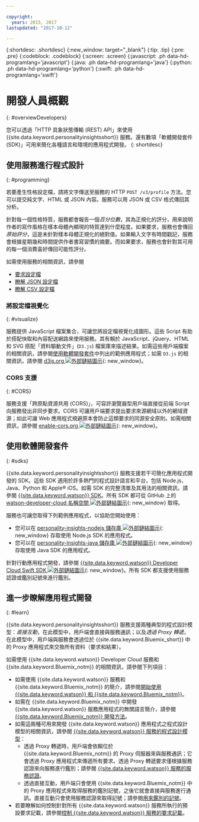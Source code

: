 ```yaml
---

copyright:
  years: 2015, 2017
lastupdated: "2017-10-12"

---
```


{:shortdesc: .shortdesc}
{:new_window: target="_blank"}
{:tip: .tip}
{:pre: .pre}
{:codeblock: .codeblock}
{:screen: .screen}
{:javascript: .ph data-hd-programlang='javascript'}
{:java: .ph data-hd-programlang='java'}
{:python: .ph data-hd-programlang='python'}
{:swift: .ph data-hd-programlang='swift'}

# 開發人員概觀
{: #overviewDevelopers}

您可以透過「HTTP 具象狀態傳輸 (REST) API」來使用 {{site.data.keyword.personalityinsightsshort}} 服務。還有數項「軟體開發套件 (SDK)」可用來簡化各種語言和環境的應用程式開發。
{: shortdesc}

## 使用服務進行程式設計
{: #programming}

若要產生性格設定檔，請將文字傳送至服務的 HTTP `POST /v3/profile` 方法。您可以提交純文字、HTML 或 JSON 內容。服務可以用 JSON 或 CSV 格式傳回其分析。

針對每一個性格特質，服務都會報告一個*百分位數*，其為正規化的評分，用來說明作者的寫作風格在樣本母體內顯現的特質達到什麼程度。如果要求，服務也會傳回*原始評分*，這是未針對樣本母體正規化的絕對值。如果輸入文字有時間戳記，服務會根據星期幾和時間提供作者書寫習慣的摘要。而如果要求，服務也會針對其可用的每一個消費喜好傳回可能性評分。

如需使用服務的相關資訊，請參閱

-   [要求設定檔](/docs/services/personality-insights/input.html)
-   [瞭解 JSON 設定檔](/docs/services/personality-insights/output.html)
-   [瞭解 CSV 設定檔](/docs/services/personality-insights/output-csv.html)

### 將設定檔視覺化
{: #visualize}

服務提供 JavaScript 檔案集合，可讓您將設定檔視覺化成圖形。這些 Script 有助於搭配快取和內容配送網路來使用服務。其有賴於 JavaScript、jQuery、HTML 和 SVG 搭配「資料驅動文件」(`D3.js`) 檔案庫來描述結果。如需這些用戶端檔案的相關資訊，請參閱[使用軟體開發套件](#sdks)中列出的範例應用程式；如需 `D3.js` 的相關資訊，請參閱 [d3js.org ![外部鏈結圖示](../../icons/launch-glyph.svg "外部鏈結圖示")](https://d3js.org/){: new_window}。

### CORS 支援
{: #CORS}

服務支援「跨原點資源共用 (CORS)」，可容許瀏覽器型用戶端直接從前端 Script 向服務發出非同步要求。CORS 可讓用戶端要求提出要求來源網域以外的網域資源；如此可讓 Web 應用程式規避原本會防止這類要求的同源安全原則。如需相關資訊，請參閱 [enable-cors.org ![外部鏈結圖示](../../icons/launch-glyph.svg "外部鏈結圖示")](https://enable-cors.org/){: new_window}。

## 使用軟體開發套件
{: #sdks}

{{site.data.keyword.personalityinsightsshort}} 服務支援若干可簡化應用程式開發的 SDK。這些 SDK 適用於許多熱門的程式設計語言和平台，包括 Node.js、Java、Python 和 Apple&reg; iOS。如需 SDK 的完整清單及其用法的相關資訊，請參閱 [{{site.data.keyword.watson}} SDK](/docs/services/watson/getting-started-sdks.html)。所有 SDK 都可從 GitHub 上的 [watson-developer-cloud 名稱空間 ![外部鏈結圖示](../../icons/launch-glyph.svg "外部鏈結圖示")](https://github.com/watson-developer-cloud){: new_window} 取得。

服務也可讓您取得下列範例應用程式，以協助您開始使用：

-   您可以在 [personality-insights-nodejs 儲存庫 ![外部鏈結圖示](../../icons/launch-glyph.svg "外部鏈結圖示")](https://github.com/watson-developer-cloud/personality-insights-nodejs){: new_window} 存取使用 Node.js SDK 的應用程式。
-   您可以在 [personality-insights-java 儲存庫 ![外部鏈結圖示](../../icons/launch-glyph.svg "外部鏈結圖示")](https://github.com/watson-developer-cloud/personality-insights-java){: new_window} 存取使用 Java SDK 的應用程式。

針對行動應用程式開發，請參閱 [{{site.data.keyword.watson}} Developer Cloud Swift SDK ![外部鏈結圖示](../../icons/launch-glyph.svg "外部鏈結圖示")](https://github.com/watson-developer-cloud/swift-sdk){: new_window}。所有 SDK 都支援使用服務認證或鑑別記號來進行鑑別。

## 進一步瞭解應用程式開發
{: #learn}

{{site.data.keyword.personalityinsightsshort}} 服務支援兩種典型的程式設計模型：*直接互動*，在此模型中，用戶端會直接與服務通訊；以及*透過 Proxy 轉遞*，在此模型中，用戶端與服務會透過位於 {{site.data.keyword.Bluemix_short}} 中的 Proxy 應用程式來交換所有資料（要求和結果）。

如需使用 {{site.data.keyword.watson}} Developer Cloud 服務和 {{site.data.keyword.Bluemix_notm}} 的相關資訊，請參閱下列項目：

-   如需使用 {{site.data.keyword.watson}} 服務和 {{site.data.keyword.Bluemix_notm}} 的簡介，請參閱[開始使用 {{site.data.keyword.watson}} 和 {{site.data.keyword.Bluemix_notm}}](/docs/services/watson/index.html)。
-   如需在 {{site.data.keyword.Bluemix_notm}} 中開發 {{site.data.keyword.watson}} 服務應用程式的無關語言簡介，請參閱 [{{site.data.keyword.Bluemix_notm}} 開發方法](/docs/services/watson/getting-started-bluemix.html)。
-   如需這兩種可用來開發 {{site.data.keyword.watson}} 應用程式之程式設計模型的相關資訊，請參閱 [{{site.data.keyword.watson}} 服務的程式設計模型](/docs/services/watson/getting-started-develop.html)：
    -   透過 Proxy 轉遞時，用戶端會依賴位於 {{site.data.keyword.Bluemix_notm}} 的 Proxy 伺服器來與服務通訊；它會透過 Proxy 應用程式來傳遞所有要求。透過 Proxy 轉遞要求僅根據服務認證來向服務進行鑑別；請參閱 [{{site.data.keyword.watson}} 服務的服務認證](/docs/services/watson/getting-started-credentials.html)。
    -   透過直接互動，用戶端只會使用 {{site.data.keyword.Bluemix_notm}} 中的 Proxy 應用程式來取得服務的鑑別記號，之後它就會直接與服務進行通訊。直接互動只會使用服務認證來取得記號；請參閱[用來鑑別的記號](/docs/services/watson/getting-started-tokens.html)。
-   若要瞭解如何控制針對所有 {{site.data.keyword.watson}} 服務所執行的預設要求記載，請參閱[控制 {{site.data.keyword.watson}} 服務的要求記載](/docs/services/watson/getting-started-logging.html)。
